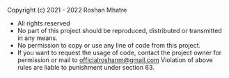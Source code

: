Copyright (c) 2021 - 2022 Roshan Mhatre

- All rights reserved
- No part of this project should be reproduced, distributed or transmitted in any means.
- No permission to copy or use any line of code from this project.
- If you want to request the usage of code, contact the project owner for permission or mail to officialroshanm@gmail.com
Violation of above rules are liable to punishment under section 63.
